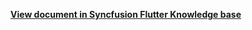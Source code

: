 **[View document in Syncfusion Flutter Knowledge base](https://www.syncfusion.com/kb/12080/how-to-customize-agendaview-height-based-on-schedule-height-in-wpf-sfscheduler)**
